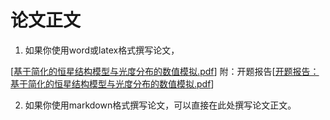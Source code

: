 # 论文正文

1. 如果你使用word或latex格式撰写论文，

[[基于简化的恒星结构模型与光度分布的数值模拟.pdf](https://github.com/user-attachments/files/20952010/default.pdf)]
附：开题报告[[开题报告：基于简化的恒星结构模型与光度分布的数值模拟.pdf](https://github.com/user-attachments/files/20952035/default.pdf)]

2. 如果你使用markdown格式撰写论文，可以直接在此处撰写论文正文。

